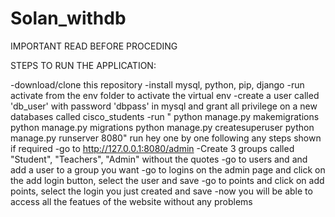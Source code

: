 # Solan_withdb
IMPORTANT READ BEFORE PROCEDING

STEPS TO RUN THE APPLICATION:

-download/clone this repository
-install mysql, python, pip, django
-run activate from the env folder to activate the virtual env
-create a user called 'db_user' with password 'dbpass' in mysql and grant all privilege on a new databases called cisco_students
-run " python manage.py makemigrations
        python manage.py migrations
        python manage.py createsuperuser
        python manage.py runserver 8080" run hey one by one following any steps shown if required
-go to http://127.0.0.1:8080/admin
-Create 3 groups called "Student", "Teachers", "Admin" without the quotes
-go to users and and add a user to a group you want
-go to logins on the admin page and click on the add login button, select the user and save
-go to points and click on add points, select the login you just created and save
-now you will be able to access all the featues of the website without any problems

